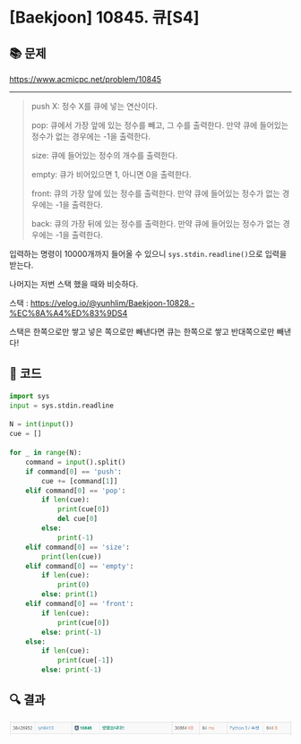# [Baekjoon] 10845. 큐[S4]

## 📚 문제

https://www.acmicpc.net/problem/10845

---

>push X: 정수 X를 큐에 넣는 연산이다.
>
>pop: 큐에서 가장 앞에 있는 정수를 빼고, 그 수를 출력한다. 만약 큐에 들어있는 정수가 없는 경우에는 -1을 출력한다.
>
>size: 큐에 들어있는 정수의 개수를 출력한다.
>
>empty: 큐가 비어있으면 1, 아니면 0을 출력한다.
>
>front: 큐의 가장 앞에 있는 정수를 출력한다. 만약 큐에 들어있는 정수가 없는 경우에는 -1을 출력한다.
>
>back: 큐의 가장 뒤에 있는 정수를 출력한다. 만약 큐에 들어있는 정수가 없는 경우에는 -1을 출력한다.

입력하는 명령이 10000개까지 들어올 수 있으니 `sys.stdin.readline()`으로 입력을 받는다.

나머지는 저번 스택 했을 때와 비슷하다.

스택 : https://velog.io/@yunhlim/Baekjoon-10828.-%EC%8A%A4%ED%83%9DS4

스택은 한쪽으로만 쌓고 넣은 쪽으로만 빼낸다면 큐는 한쪽으로 쌓고 반대쪽으로만 빼낸다!

## 📒 코드

```python
import sys
input = sys.stdin.readline

N = int(input())
cue = []

for _ in range(N):
    command = input().split()
    if command[0] == 'push':
        cue += [command[1]]
    elif command[0] == 'pop':
        if len(cue):
            print(cue[0])
            del cue[0]
        else:
            print(-1)
    elif command[0] == 'size':
        print(len(cue))
    elif command[0] == 'empty':
        if len(cue):
            print(0)
        else: print(1)
    elif command[0] == 'front':
        if len(cue):
            print(cue[0])
        else: print(-1)
    else:
        if len(cue):
            print(cue[-1])
        else: print(-1)
```

## 🔍 결과

![image-20220201202025329](S4_10845.assets/image-20220201202025329.png)